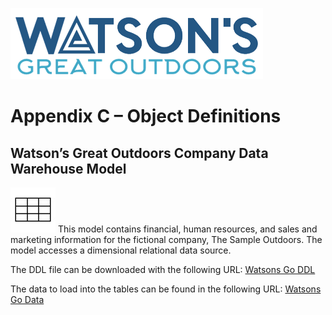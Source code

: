 ![Watsons](wxd-images/watsons-go-logo-small.png)

# Appendix C – Object Definitions

## Watson’s Great Outdoors Company Data Warehouse Model

![Watsons](wxd-images/poc-grid.png)
This model contains financial, human resources, and sales and marketing information for the fictional company, The Sample Outdoors. The model accesses a dimensional relational data source.

The DDL file can be downloaded with the following URL: 
[Watsons Go DDL](wxd-files/watsons-go.sql)

The data to load into the tables can be found in the following URL:
[Watsons Go Data](wxd-files/watsons-go-pocdata.tar.gz)